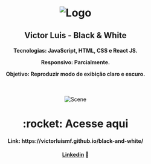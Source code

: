 <h1 align="center">
    <img alt="Logo" src="https://ik.imagekit.io/victorluismf/readme-github_DAZtazEcH.png?updatedAt=1638816851491" />
    <br>
</h1>

<h2 align="center">
    Victor Luis - Black & White
</h2>

<h4 align="center">
  <p>Tecnologias: JavaScript, HTML, CSS e React JS.</p>
    
  <p>Responsivo: Parcialmente.</p>

  <p>Objetivo: Reproduzir modo de exibição claro e escuro.</p>
  <br>
</h4>

<p align="center">
  <img alt="Scene" src="https://ik.imagekit.io/victorluismf/black-and-white_2__fjThiF5cQ.png?updatedAt=1640897249038">
</p>

<h1 align="center">
    :rocket: Acesse aqui
</h1>

<h4 align="center">
    <p>Link: https://victorluismf.github.io/black-and-white/</p>
</h4>

<h4 align="center">
    <a href="https://www.linkedin.com/in/victorluismf/" target="_blank">Linkedin</a> 👋
</h4>
